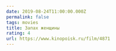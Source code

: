 ```yaml
---
date: 2019-08-24T11:00:00.000Z
permalink: false
tags: movies
title: Запах женщины
rating: 4
url: https://www.kinopoisk.ru/film/4871
---
```

